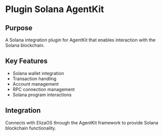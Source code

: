 # Plugin Solana AgentKit

## Purpose

A Solana integration plugin for AgentKit that enables interaction with the Solana blockchain.

## Key Features

- Solana wallet integration
- Transaction handling
- Account management
- RPC connection management
- Solana program interactions

## Integration

Connects with ElizaOS through the AgentKit framework to provide Solana blockchain functionality.
